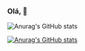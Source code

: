 ### Olá, 👋

<!--
**fernandoc89/fernandoc89** is a ✨ _special_ ✨ repository because its `README.md` (this file) appears on your GitHub profile.

Here are some ideas to get you started:

- 🔭 I’m currently working on ...
- 🌱 I’m currently learning ...
- 👯 I’m looking to collaborate on ...
- 🤔 I’m looking for help with ...
- 💬 Ask me about ...
- 📫 How to reach me: ...
- 😄 Pronouns: ...
- ⚡ Fun fact: ...
-->

![Anurag's GitHub stats](https://github-readme-stats.vercel.app/api?username=fernandoc89&show_icons=true&theme=radical)


[![Anurag's GitHub stats](https://github-readme-stats.vercel.app/api?username=fernandoc89)](https://github.com/fernandoc89/github-readme-stats)

